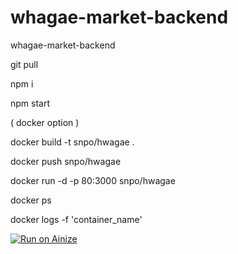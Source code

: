 # whagae-market-backend
whagae-market-backend


git pull

npm i 

npm start

( docker option )

docker build -t snpo/hwagae .

docker push snpo/hwagae

docker run -d -p 80:3000 snpo/hwagae

docker ps

docker logs -f 'container_name'



[![Run on Ainize](https://ainize.ai/static/images/run_on_ainize_button.svg)](https://ainize.web.app/redirect?git_repo=github.com/Decorona/whagae-market-backend)

